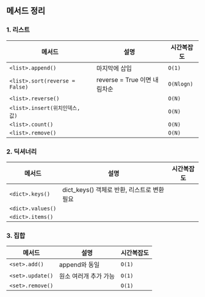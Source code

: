 ## 메서드 정리

### 1. 리스트

| 메서드                          | 설명                         | 시간복잡도 |
| ------------------------------- | ---------------------------- | ---------- |
| `<list>.append()`               | 마지막에 삽입                | `O(1)`     |
| `<list>.sort(reverse = False)`  | reverse = True 이면 내림차순 | `O(Nlogn)` |
| `<list>.reverse()`              |                              | `O(N)`     |
| `<list>.insert(위치인덱스, 값)` |                              | `O(N)`     |
| `<list>.count()`                |                              | `O(N)`     |
| `<list>.remove()`               |                              | `O(N)`     |



### 2. 딕셔너리

| 메서드            | 설명                                        | 시간복잡도 |
| ----------------- | ------------------------------------------- | ---------- |
| `<dict>.keys()`   | dict_keys() 객체로 반환, 리스트로 변환 필요 |            |
| `<dict>.values()` |                                             |            |
| `<dict>.items()`  |                                             |            |



### 3. 집합

| 메서드           | 설명                  | 시간복잡도 |
| ---------------- | --------------------- | ---------- |
| `<set>.add()`    | append와 동일         | `O(1)`     |
| `<set>.update()` | 원소 여러개 추가 가능 | `O(1)`     |
| `<set>.remove()` |                       | `O(1)`     |

